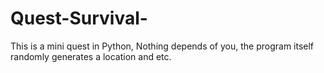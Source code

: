 # Quest-Survival-
This is a mini quest in Python,
Nothing depends of you, the program itself randomly generates a location and etc.
